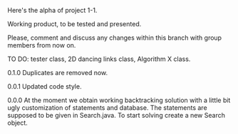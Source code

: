 Here's the alpha of project 1-1. 

Working product, to be tested and presented.

Please, comment and discuss any changes within this branch with group members from now on.


TO DO: tester class, 2D dancing links class, Algorithm X class.  

0.1.0 Duplicates are removed now.

0.0.1 Updated code style.

0.0.0 At the moment we obtain working backtracking solution with a little bit ugly customization of statements and database. 
The statements are supposed to be given in Search.java. To start solving create a new Search object. 
